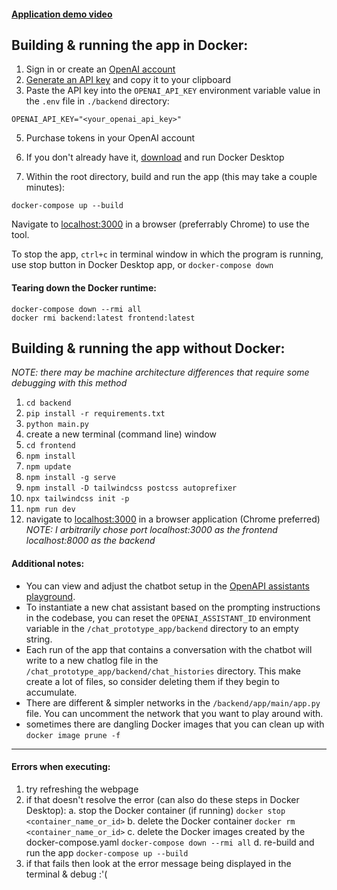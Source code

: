 #### <a href="https://youtu.be/KGnSYg3Ete4" target="_blank">Application demo video</a>


## Building & running the app in Docker:
1) Sign in or create an [OpenAI account](https://platform.openai.com/)
2) [Generate an API key](https://platform.openai.com/api-keys) and copy it to your clipboard
3) Paste the API key into the `OPENAI_API_KEY` environment variable value in the `.env` file in `./backend` directory: 
```
OPENAI_API_KEY="<your_openai_api_key>"
```
5) Purchase tokens in your OpenAI account

6) If you don't already have it, [download](https://www.docker.com/products/docker-desktop/) and run Docker Desktop

7) Within the root directory, build and run the app (this may take a couple minutes):
```
docker-compose up --build
```
Navigate to [localhost:3000](http://localhost:3000/) in a browser (preferrably Chrome) to use the tool.

To stop the app, `ctrl+c` in terminal window in which the program is running, use stop button in Docker Desktop app, or `docker-compose down`

#### Tearing down the Docker runtime:
```
docker-compose down --rmi all
docker rmi backend:latest frontend:latest
```

## Building & running the app without Docker:
*NOTE: there may be machine architecture differences that require some debugging with this method*
1) `cd backend`
2) `pip install -r requirements.txt`
3) `python main.py`
4) create a new terminal (command line) window
5) `cd frontend`
6) `npm install`
7) `npm update`
8) `npm install -g serve`
9) `npm install -D tailwindcss postcss autoprefixer`
10) `npx tailwindcss init -p`
11) `npm run dev`
12) navigate to [localhost:3000](http://localhost:3000) in a browser application (Chrome preferred)
*NOTE: I arbitrarily chose port localhost:3000 as the frontend localhost:8000 as the backend*

#### Additional notes:
* You can view and adjust the chatbot setup in the [OpenAPI assistants playground](https://platform.openai.com/assistants).
* To instantiate a new chat assistant based on the prompting instructions in the codebase, you can reset the `OPENAI_ASSISTANT_ID` environment variable in the `/chat_prototype_app/backend` directory to an empty string.
* Each run of the app that contains a conversation with the chatbot will write to a new chatlog file in the `/chat_prototype_app/backend/chat_histories` directory. This make create a lot of files, so consider deleting them if they begin to accumulate.
* There are different & simpler networks in the `/backend/app/main/app.py` file. You can uncomment the network that you want to play around with.
* sometimes there are dangling Docker images that you can clean up with `docker image prune -f
`

---
#### Errors when executing:
1) try refreshing the webpage
2) if that doesn't resolve the error (can also do these steps in Docker Desktop):
    a. stop the Docker container (if running) `docker stop <container_name_or_id>`
    b. delete the Docker container `docker rm <container_name_or_id>`
    c. delete the Docker images created by the docker-compose.yaml `docker-compose down --rmi all`
    d. re-build and run the app `docker-compose up --build`
3) if that fails then look at the error message being displayed in the terminal & debug :'(